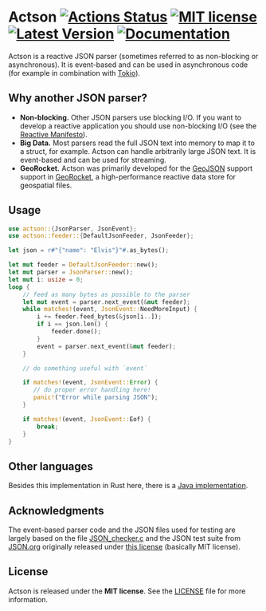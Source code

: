 # Actson [![Actions Status](https://github.com/michel-kraemer/actson-rs/workflows/Rust/badge.svg)](https://github.com/michel-kraemer/actson-rs/actions) [![MIT license](https://img.shields.io/badge/license-MIT-blue.svg)](LICENSE) [![Latest Version](https://img.shields.io/crates/v/actson.svg)](https://crates.io/crates/actson) [![Documentation](https://img.shields.io/docsrs/actson/0.1.0)](https://docs.rs/actson/0.1.0/actson/)

Actson is a reactive JSON parser (sometimes referred to as non-blocking or
asynchronous). It is event-based and can be used in asynchronous code (for example in combination with [Tokio](https://tokio.rs/)).

## Why another JSON parser?

* **Non-blocking.** Other JSON parsers use blocking I/O. If you want to develop a reactive application you should use
  non-blocking I/O (see the [Reactive Manifesto](http://www.reactivemanifesto.org/)).
* **Big Data.** Most parsers read the full JSON text into memory to map it to
  a struct, for example. Actson can handle arbitrarily large JSON text. It is
  event-based and can be used for streaming.
* **GeoRocket.** Actson was primarily developed for the [GeoJSON](http://geojson.org/) support support in [GeoRocket](http://georocket.io),
  a high-performance reactive data store for geospatial files.

## Usage

```rust
use actson::{JsonParser, JsonEvent};
use actson::feeder::{DefaultJsonFeeder, JsonFeeder};

let json = r#"{"name": "Elvis"}"#.as_bytes();

let mut feeder = DefaultJsonFeeder::new();
let mut parser = JsonParser::new();
let mut i: usize = 0;
loop {
    // feed as many bytes as possible to the parser
    let mut event = parser.next_event(&mut feeder);
    while matches!(event, JsonEvent::NeedMoreInput) {
        i += feeder.feed_bytes(&json[i..]);
        if i == json.len() {
            feeder.done();
        }
        event = parser.next_event(&mut feeder);
    }

    // do something useful with `event`

    if matches!(event, JsonEvent::Error) {
       // do proper error handling here!
       panic!("Error while parsing JSON");
    }

    if matches!(event, JsonEvent::Eof) {
        break;
    }
}
```

## Other languages

Besides this implementation in Rust here, there is a [Java implementation](https://github.com/michel-kraemer/actson).

## Acknowledgments

The event-based parser code and the JSON files used for testing are largely
based on the file [JSON_checker.c](http://www.json.org/JSON_checker/) and
the JSON test suite from [JSON.org](http://www.json.org/) originally released
under [this license](LICENSE_JSON_checker) (basically MIT license).

## License

Actson is released under the **MIT license**. See the
[LICENSE](LICENSE) file for more information.
